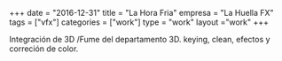 +++
date = "2016-12-31"
title = "La Hora Fria"
empresa = "La Huella FX"
tags = ["vfx"]
categories = ["work"]
type = "work"
layout ="work"
+++

Integración de 3D /Fume del departamento 3D. keying, clean, efectos y correción de color.